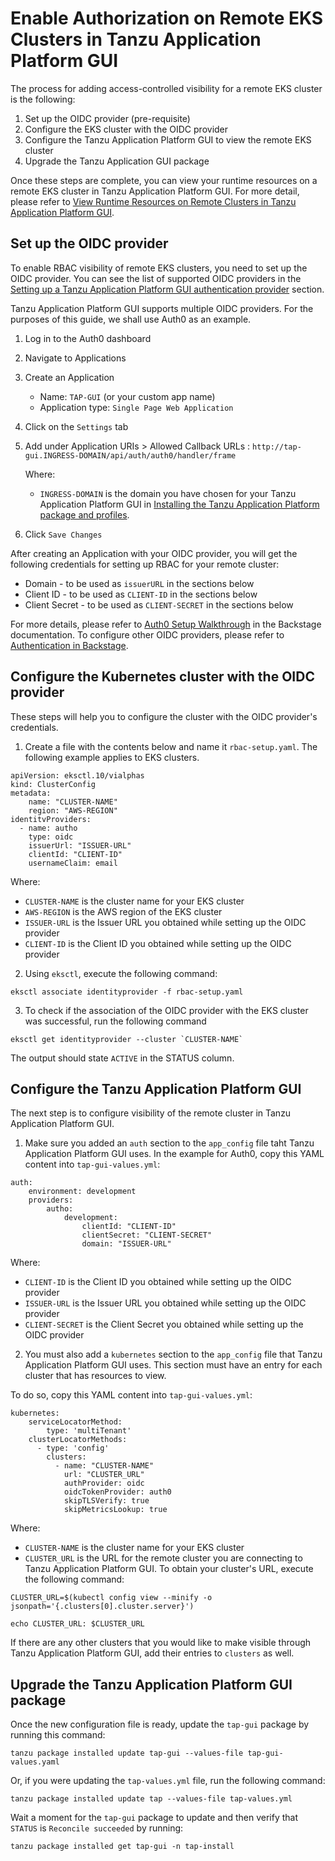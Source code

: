 # Enable Authorization on Remote EKS Clusters in Tanzu Application Platform GUI

The process for adding access-controlled visibility for a remote EKS cluster is the following:

1. Set up the OIDC provider (pre-requisite)
2. Configure the EKS cluster with the OIDC provider
3. Configure the Tanzu Application Platform GUI to view the remote EKS cluster
4. Upgrade the Tanzu Application GUI package

Once these steps are complete, you can view your runtime resources on a remote EKS cluster in Tanzu Application Platform GUI. For more detail, please refer to [View Runtime Resources on Remote Clusters in Tanzu Application Platform GUI](./view-resouces-rbac.md).

## <a id="set-up-oidc-provider"></a> Set up the OIDC provider

To enable RBAC visibility of remote EKS clusters, you need to set up the OIDC provider. You can see the list of supported OIDC providers in the [Setting up a Tanzu Application Platform GUI authentication provider](./../auth.md) section.

Tanzu Application Platform GUI supports multiple OIDC providers. For the purposes of this guide, we shall use Auth0 as an example.

1. Log in to the Auth0 dashboard
2. Navigate to Applications
3. Create an Application
   - Name: `TAP-GUI` (or your custom app name)
   - Application type: `Single Page Web Application`
1. Click on the `Settings` tab
2. Add under Application URIs > Allowed Callback URLs : `http://tap-gui.INGRESS-DOMAIN/api/auth/auth0/handler/frame`
   
    Where:

    - `INGRESS-DOMAIN` is the domain you have chosen for your Tanzu Application Platform GUI in [Installing the Tanzu Application Platform package and profiles](install.md.hbs).


1. Click `Save Changes`

After creating an Application with your OIDC provider, you will get the following credentials for setting up RBAC for your remote cluster:

* Domain - to be used as `issuerURL` in the sections below
* Client ID - to be used as `CLIENT-ID` in the sections below
* Client Secret - to be used as `CLIENT-SECRET` in the sections below

For more details, please refer to [Auth0 Setup Walkthrough](https://backstage.io/docs/auth/auth0/provider) in the Backstage documentation. To configure other OIDC providers, please refer to [Authentication in Backstage](https://backstage.io/docs/auth/).

## <a id="configure-cluster"></a> Configure the Kubernetes cluster with the OIDC provider

These steps will help you to configure the cluster with the OIDC provider's credentials.

1. Create a file with the contents below and name it `rbac-setup.yaml`. The following example applies to EKS clusters.

```console
apiVersion: eksctl.10/vialphas
kind: ClusterConfig
metadata:
    name: "CLUSTER-NAME"
    region: "AWS-REGION"
identitvProviders:
  - name: autho
    type: oidc
    issuerUrl: "ISSUER-URL"
    clientId: "CLIENT-ID"
    usernameClaim: email
```
Where:
   - `CLUSTER-NAME` is the cluster name for your EKS cluster
   - `AWS-REGION` is the AWS region of the EKS cluster
   - `ISSUER-URL` is the Issuer URL you obtained while setting up the OIDC provider
   - `CLIENT-ID` is the Client ID you obtained while setting up the OIDC provider


2. Using `eksctl`, execute the following command:

```console
eksctl associate identityprovider -f rbac-setup.yaml
```

3. To check if the association of the OIDC provider with the EKS cluster was successful, run the following command

```console
eksctl get identityprovider --cluster `CLUSTER-NAME`
```

The output should state `ACTIVE` in the STATUS column.


## <a id="configure-tap-gui"></a> Configure the Tanzu Application Platform GUI

The next step is to configure visibility of the remote cluster in Tanzu Application Platform GUI. 

1. Make sure you added an `auth` section to the `app_config` file taht Tanzu Application Platform GUI uses. In the example for Auth0, copy this YAML content into `tap-gui-values.yml`:


```console
auth:
    environment: development
    providers:
        autho:
            development:
                clientId: "CLIENT-ID"
                clientSecret: "CLIENT-SECRET"
                domain: "ISSUER-URL"
```
Where:

   - `CLIENT-ID` is the Client ID you obtained while setting up the OIDC provider
   - `ISSUER-URL` is the Issuer URL you obtained while setting up the OIDC provider
   - `CLIENT-SECRET` is the Client Secret you obtained while setting up the OIDC provider


2. You must also add a `kubernetes` section to the `app_config` file that Tanzu Application Platform GUI uses. This section must have an entry for each cluster that has resources to view.

To do so, copy this YAML content into `tap-gui-values.yml`:


```console
kubernetes:
    serviceLocatorMethod:
        type: 'multiTenant'
    clusterLocatorMethods:
      - type: 'config'
        clusters:
          - name: "CLUSTER-NAME"
            url: "CLUSTER_URL"
            authProvider: oidc
            oidcTokenProvider: auth0
            skipTLSVerify: true
            skipMetricsLookup: true
```
Where:

   - `CLUSTER-NAME` is the cluster name for your EKS cluster
   - `CLUSTER_URL` is the URL for the remote cluster you are connecting to Tanzu Application Platform GUI. To obtain your cluster's URL, execute the following command:

```console
CLUSTER_URL=$(kubectl config view --minify -o jsonpath='{.clusters[0].cluster.server}')

echo CLUSTER_URL: $CLUSTER_URL
```

If there are any other clusters that you would like to make visible through Tanzu Application Platform GUI, add their entries to `clusters` as well.

## <a id="upgrade-tap-gui"></a> Upgrade the Tanzu Application Platform GUI package

Once the new configuration file is ready, update the `tap-gui` package by running this command:

```console
tanzu package installed update tap-gui --values-file tap-gui-values.yaml
```    

Or, if you were updating the `tap-values.yml` file, run the following command: 

```console
tanzu package installed update tap --values-file tap-values.yml
```

Wait a moment for the `tap-gui` package to update and then verify that `STATUS` is
`Reconcile succeeded` by running:

```console
tanzu package installed get tap-gui -n tap-install
```
